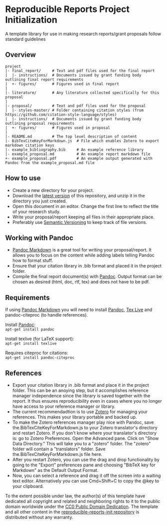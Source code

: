 Reproducible Reports Project Initialization
======================

A template library for use in making research reports/grant proposals follow standard guidelines


Overview
--------

    project
    |- final_report/     # Text and pdf files used for the final report
    |  |- instructions/  # Documents issued by grant funding body outlining final report requirements
    |  +- figures/       # Figures used in final report
    |
    |- literature/       # Any literature collected specifically for this proposal
    |
    |- proposal/         # Text and pdf files used for the proposal
    |  |- styles-master/ # Folder containing citation styles (from https://github.com/citation-style-language/styles)
    |  |- instructions/  # Documents issued by grant funding body outlining proposal requirements
    |  +- figures/       # Figures used in proposal
    |
    |- README.md         # The top level description of content
    |- BibTexCiteKeyForMarkdown.js  # File which enables Zotero to export markdown citation keys
    |- example_bibliography.bib     # An example reference library
    |- example_proposal.md          # An example report markdown file
    +- example_proposal.pdf         # An example output generated with Pandoc from the example_proposal.md file


How to use
--------
* Create a new directory for your project.
* Download the [latest version](https://github.com/EngqvistLab/reproducible-reports-init) of this repository, and unzip it in the directory you just created.
* Open this document in an editor. Change the first line to reflect the title of your research study.
* Write your proposal/report keeping all files in their appropriate place.
* Preferably use [Semantic Versioning](http://semver.org/) to keep track of file versions.


Working with Pandoc
---------------------------------
* [Pandoc Markdown](http://pandoc.org/MANUAL.html) is a great tool for writing your proposal/report. It allows you to focus on the content while adding labels telling Pandoc how to format stuff.
* Ensure that your citation library in .bib format and placed it in the project folder.
* Compile the final report document(s) with [Pandoc](http://johnmacfarlane.net/pandoc/). Output format can be chosen as desired (html, doc, rtf, tex) and does not have to be pdf.


Requirements
------------
If using [Pandoc Markdown](http://pandoc.org/MANUAL.html) you will need to install [Pandoc](http://johnmacfarlane.net/pandoc/), [Tex Live](https://www.tug.org/texlive/) and pandoc-citeproc (to handle references).

Install [Pandoc](http://johnmacfarlane.net/pandoc/): \
`apt-get install pandoc`

Install texlive (for LaTeX support): \
`apt-get install texlive`

Requires citeproc for citations: \
`apt-get install pandoc-citeproc`


References
----------
* Export your citation library in .bib format and place it in the project folder. This can be an anoying step, but it accomplishes reference manager independence since the library is saved together with the report. It thus ensures reproducibility even in cases where you no longer have access to your reference manager or library.
* The current recommendadtion is to use [Zotero](https://www.zotero.org/) for managing your references. This makes your library portable and backed up.
* To make the Zotero references manager play nice with Pandoc, save the.BibTexCiteKeyForMarkdown.js to your Zotero translator's directory and restart Zotero. If you don't know where your translator's directory is: go to Zotero Preferences. Open the Advanced pane. Click on "Show Data Directory." This will take you to a "zotero" folder. The "zotero" folder will contain a "translators" folder. Save the.BibTexCiteKeyForMarkdown.js file here.
* After you restart Zotero, you can use the drag and drop functionality by going to the "Export" preferences pane and choosing "BibTeX key for Markdown" as the Default Output Format.
* Now, you can select a reference and drag it off the screen into a waiting text editor. Alternatively you can use Cmd+Shift+C to copy the @key to your clipboard.



To the extent possible under law, the author(s) of this template have dedicated all copyright and related and neighboring rights to it to the public domain worldwide under the [CC0 Public Domain Dedication](http://creativecommons.org/publicdomain/zero/1.0/). The template and all other content in the [reproducible-reports-init repository](https://github.com/EngqvistLab/reproducible-reports-init) is distributed without any warranty.
